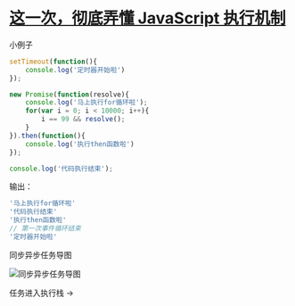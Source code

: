 # [这一次，彻底弄懂 JavaScript 执行机制](https://juejin.im/post/59e85eebf265da430d571f89)

小例子

```js
setTimeout(function(){
    console.log('定时器开始啦')
});

new Promise(function(resolve){
    console.log('马上执行for循环啦');
    for(var i = 0; i < 10000; i++){
        i == 99 && resolve();
    }
}).then(function(){
    console.log('执行then函数啦')
});

console.log('代码执行结束');
```

输出：

```js
'马上执行for循环啦'
'代码执行结束'
'执行then函数啦'
// 第一次事件循环结束
'定时器开始啦'
```

同步异步任务导图

![同步异步任务导图](https://user-gold-cdn.xitu.io/2017/11/21/15fdd88994142347?imageView2/0/w/1280/h/960/format/webp/ignore-error/1)

任务进入执行栈 -> 